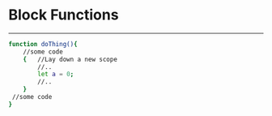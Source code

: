 # Block Functions
-----------------

```sh
function doThing(){
    //some code
    {   //Lay down a new scope
        //..
        let a = 0;
        //..
    }
 //some code
}
```

